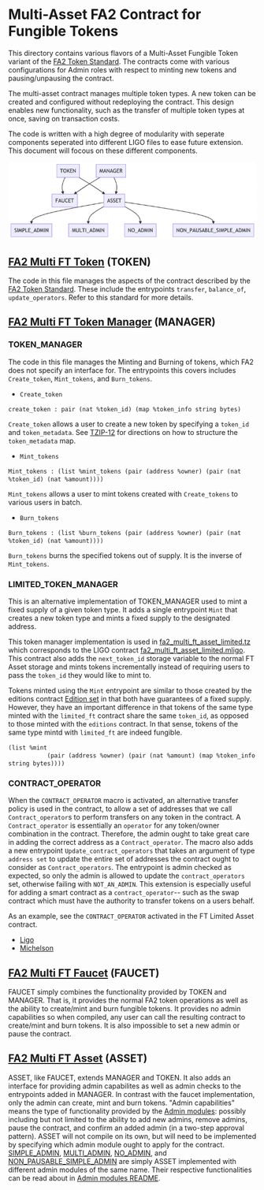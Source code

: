 # Multi-Asset FA2 Contract for Fungible Tokens

This directory contains various flavors of a Multi-Asset Fungible Token variant of the [FA2 Token Standard](https://gitlab.com/tzip/tzip/-/blob/master/proposals/tzip-12/tzip-12.md). The contracts come with various configurations for Admin roles with respect to minting new tokens and pausing/unpausing the contract.  

 The multi-asset contract manages multiple token types. A new token can be created and configured without redeploying the contract. This design enables new functionality, such as the transfer of multiple token types at once, saving on transaction costs. 

 The code is written with a high degree of modularity with seperate components seperated into different LIGO files to ease future extension. This document will focous on these different components. 

![Mermaid FT Code Flowchart](../../../../../../docs/mermaid-diagram-ft.png)

 ## [FA2 Multi FT Token](fa2_multi_ft_token.mligo) (TOKEN)

The code in this file manages the aspects of the contract described by the [FA2 Token Standard](https://gitlab.com/tzip/tzip/-/blob/master/proposals/tzip-12/tzip-12.md). These include the entrypoints `transfer`, `balance_of`, `update_operators`.  Refer to this standard for more details. 

## [FA2 Multi FT Token Manager](fa2_multi_ft_token_manager.mligo) (MANAGER)

### TOKEN_MANAGER

The code in this file manages the Minting and Burning of tokens, which FA2 does not specify an interface for. The entrypoints this covers includes `Create_token`, `Mint_tokens`, and `Burn_tokens`.

* `Create_token`

```
create_token : pair (nat %token_id) (map %token_info string bytes) 
```

`Create_token` allows a user to create a new token by specifying a `token_id` and `token_metadata`. See [TZIP-12](https://gitlab.com/tzip/tzip/-/blob/master/proposals/tzip-12/tzip-12.md#token-metadata) for directions on how to structure the `token_metadata` map.

* `Mint_tokens`

```
Mint_tokens : (list %mint_tokens (pair (address %owner) (pair (nat %token_id) (nat %amount))))
```

`Mint_tokens` allows a user to mint tokens created with `Create_tokens` to various users in batch. 

* `Burn_tokens` 

```
Burn_tokens : (list %burn_tokens (pair (address %owner) (pair (nat %token_id) (nat %amount))))
```

`Burn_tokens` burns the specified tokens out of supply. It is the inverse of `Mint_tokens`.

### LIMITED_TOKEN_MANAGER

This is an alternative implementation of TOKEN_MANAGER used to mint a fixed supply of a given token type. It adds a single entrypoint `Mint` that creates a new token type and mints a fixed supply to the designated address. 

This token manager implementation is used in [fa2_multi_ft_asset_limited.tz](../../../../bin/fa2_multi_ft_asset_limited.tz) which corresponds to the LIGO contract [fa2_multi_ft_asset_limited.mligo](fa2_multi_ft_asset_limited.mligo). This contract also adds the `next_token_id` storage variable to the normal FT Asset storage and mints tokens incrementally instead of requiring users to pass the `token_id` they would like to mint to. 

Tokens minted using the `Mint` entrypoint are similar to those created by the editions contract [Edition set](../editions/README.md) in that both have guarantees of a fixed supply. However, they have an important difference in that tokens of the same type minted with the `limited_ft` contract share the same `token_id`, as opposed to those minted with the `editions` contract. In that sense, tokens of the same type mintd with `limited_ft` are indeed fungible.

```
(list %mint
           (pair (address %owner) (pair (nat %amount) (map %token_info string bytes))))
```

### CONTRACT_OPERATOR

When the `CONTRACT_OPERATOR` macro is activated, an alternative transfer policy is used in the contract, to allow a set of addresses that we call `Contract_operator`s to perform transfers on any token in the contract. A `Contract_operator` is essentially an `operator` for any token/owner combination in the contract. Therefore, the admin ought to take great care in adding the correct address as a `Contract_operator`. The macro also adds a new entrypoint `Update_contract_operators` that takes an argument of type `address set` to update the entire set of addresses the contract ought to consider as `Contract_operators`. The entrypoint is admin checked as expected, so only the admin is allowed to update the `contract_operators` set, otherwise failing with `NOT_AN_ADMIN`. This extension is especially useful for adding a smart contract as a `contract_operator`-- such as the swap contract which must have the authority to transfer tokens on a users behalf. 

As an example, see the `CONTRACT_OPERATOR` activated in the FT Limited Asset contract. 

- [Ligo](fa2_multi_ft_asset_limited_simple_admin_contract_operator.mligo)
- [Michelson](../../../../bin/fa2_multi_ft_asset_limited_contract_operator.tz)
## [FA2 Multi FT Faucet](fa2_multi_ft_faucet.mligo) (FAUCET)

FAUCET simply combines the functionality provided by TOKEN and MANAGER. That is, it provides the normal FA2 token operations as well as the ability to create/mint and burn fungible tokens. It provides no admin capabilities so when compiled, any user can call the resulting contract to create/mint and burn tokens. It is also impossible to set a new admin or pause the contract.

## [FA2 Multi FT Asset](fa2_multi_ft_asset.mligo) (ASSET)

ASSET, like FAUCET, extends MANAGER and TOKEN. It also adds an interface for providing admin capabilites as well as admin checks to the entrypoints added in MANAGER. In contrast with the faucet implementation, only the admin can create, mint and burn tokens. "Admin capabilities" means the type of functionality provided by the [Admin modules](../../../fa2_modules/README.md): possibly including but not limited to the ability to add new admins, remove admins, pause the contract, and confirm an added admin (in a two-step approval pattern). ASSET will not compile on its own, but will need to be implemented by specifying which admin module ought to apply for the contract. [SIMPLE_ADMIN](fa2_multi_ft_asset_simple_admin.mligo), [MULTI_ADMIN](fa2_multi_ft_asset_multi_admin.mligo), [NO_ADMIN](fa2_multi_ft_asset_no_admin.mligo), and [NON_PAUSABLE_SIMPLE_ADMIN](fa2_multi_ft_asset_non_pausable_simple_admin.mligo) are simply ASSET implemented with different admin modules of the same name. Their respective functionalities can be read about in [Admin modules README](../../../fa2_modules/README.md). 